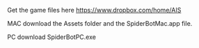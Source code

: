 Get the game files here
https://www.dropbox.com/home/AIS

MAC
download the Assets folder and the SpiderBotMac.app file.

PC
download SpiderBotPC.exe

